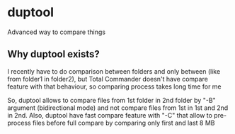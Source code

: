 # duptool
Advanced way to compare things

## Why duptool exists?
I recently have to do comparison between folders and only between (like from folder1 in folder2), but Total Commander doesn't have compare feature with that behaviour, so comparing process takes long time for me

So, duptool allows to compare files from 1st folder in 2nd folder by "-B" argument (bidirectional mode) and not compare files from 1st in 1st and 2nd in 2nd. Also, duptool have fast compare feature with "-C" that allow to pre-process files before full compare by comparing only first and last 8 MB
